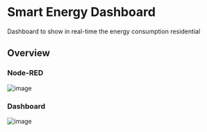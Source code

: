 # Smart Energy Dashboard
Dashboard to show in real-time the energy consumption residential

## Overview

### Node-RED
![image](https://user-images.githubusercontent.com/23506996/137324049-d3656948-c311-46b1-a05f-80ccf98ab29b.png)

### Dashboard
![image](https://user-images.githubusercontent.com/23506996/138693157-ccc9b7e9-36b5-4ab9-9768-36f4bd7693f9.png)
